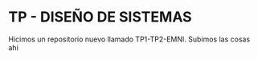 # TP - DISEÑO DE SISTEMAS

Hicimos un repositorio nuevo llamado TP1-TP2-EMNI. Subimos las cosas ahi
